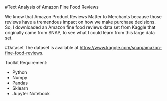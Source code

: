 #Text Analysis of Amazon Fine Food Reviews

We know that Amazon Product Reviews Matter to Merchants because those reviews have a tremendous impact on how we make purchase decisions. So, I downloaded an Amazon fine food reviews data set from Kaggle that originally came from SNAP, to see what I could learn from this large data set.

#Dataset
The dataset is available at https://www.kaggle.com/snap/amazon-fine-food-reviews.

Toolkit Requirement:
* Python
* Numpy
* Pandas
* Sklearn
* Jupyter Notebook
